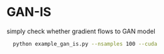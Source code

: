 # GAN-IS

simply check whether gradient flows to GAN model
``` bash
  python example_gan_is.py --nsamples 100 --cuda
```
